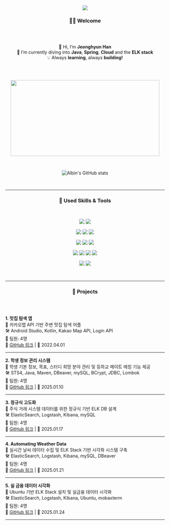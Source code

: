 <br>
<br>
<p align='center'>
    <img src="https://capsule-render.vercel.app/api?type=waving&color=90ee90&text=Learning,%20Growing,%20Creating&fontAlignY=50&fontColor=EEE4E1&fontSize=45&height=180&width=500&animation=fadeIn&borderRadius=30"/>
</p>



<h3 align="center">🙋‍♂️ Welcome</h3>


<br>
  
<br>
<p align="center">
  👋 Hi, I’m <strong>Jeonghyun Han</strong><br>
  🌱 I’m currently diving into <strong>Java</strong>, <strong>Spring</strong>, <strong>Cloud</strong> and the <strong>ELK stack</strong><br>
  💡 Always <strong>learning</strong>, always <strong>building!</strong><br>
</p>

<br>
<br>
<!-- | GitAnimals | GitHub Stats |
|------------|-------------|
| [![GitAnimals](https://render.gitanimals.org/farms/letsgojh0810)](https://www.gitanimals.org/en_US?utm_medium=image&utm_source=letsgojh0810&utm_content=farm) | ![GitHub Stats](https://github-readme-stats.vercel.app/api?username=letsgojh0810&show_icons=true&theme=slateorange&size_weight=0&custom_title=Let's%20Go!&text_bold=true&card_width=500) | -->

<p align="center">
  <a href="https://www.gitanimals.org/en_US?utm_medium=image&utm_source=letsgojh0810&utm_content=farm">
  <img
    src="https://render.gitanimals.org/farms/letsgojh0810"
    width="470"
    height="240"
  />
  </a>
</p>

<br>

<p align="center">
  <img src="https://github-readme-stats.vercel.app/api?username=letsgojh0810&show_icons=true&theme=vue" alt="Albin's GitHub stats" />
</p>


<br>




---

<h3 align="center">🔨 Used Skills & Tools</h3>

<br>
<p align="center">
  <!-- Java & Spring Boot -->
  <img src="https://img.shields.io/badge/Java-007396?style=for-the-badge&logo=openjdk&logoColor=white"/>
  <img src="https://img.shields.io/badge/Spring Boot-6DB33F?style=for-the-badge&logo=spring-boot&logoColor=white"/>
</p>
<p align="center">
  <!-- Cloud & Containerization -->
  <img src="https://img.shields.io/badge/AWS-232F3E?style=for-the-badge&logo=amazonwebservices&logoColor=white"/>
  <img src="https://img.shields.io/badge/Kubernetes-326CE5?style=for-the-badge&logo=kubernetes&logoColor=white"/>
  <img src="https://img.shields.io/badge/Docker-2496ED?style=for-the-badge&logo=docker&logoColor=white"/>
</p>
<p align="center">
  <!-- ELK Stack -->
  <img src="https://img.shields.io/badge/Elasticsearch-005571?style=for-the-badge&logo=elasticsearch&logoColor=white"/>
  <img src="https://img.shields.io/badge/Logstash-005571?style=for-the-badge&logo=logstash&logoColor=white"/>
  <img src="https://img.shields.io/badge/Kibana-005571?style=for-the-badge&logo=kibana&logoColor=white"/>
</p>
<p align="center">
  <!-- DevOps & Database -->
  <img src="https://img.shields.io/badge/MySQL-4479A1?style=for-the-badge&logo=mysql&logoColor=white"/>
  <img src="https://img.shields.io/badge/oracle-F80000?style=for-the-badge&logo=oracle&logoColor=white">
  <img src="https://img.shields.io/badge/postgresql-31648c?style=for-the-badge&logo=postgresql&logoColor=white">
  <img src="https://img.shields.io/badge/firebase-a08021?style=for-the-badge&logo=firebase&logoColor=ffcd34">
</p>
<p align="center">
  <img src="https://img.shields.io/badge/Linux-FCC624?style=for-the-badge&logo=linux&logoColor=black"/>
  <img src="https://img.shields.io/badge/Git-F05032?style=for-the-badge&logo=git&logoColor=white"/>
</p>


<br>

---


<h3 align="center">🚀 Projects</h3>

<br>
<br>
<p>
  <strong>1. 맛집 탐색 앱</strong><br>
  📍 카카오맵 API 기반 주변 맛집 탐색 어플<br>
  🛠 Android Studio, Kotlin, Kakao Map API, Login API<br>
  👥 팀원: 4명<br>
  🔗 <a href="https://github.com/marha-hwang/eater">GitHub 링크</a> | 📅 2022.04.01
</p>
<hr>

<p>
  <strong>2. 학생 정보 관리 시스템</strong><br>
  📍 학생 기본 정보, 목표, 스터디 희망 분야 관리 및 등하교 메이트 매칭 기능 제공<br>
  🛠 STS4, Java, Maven, DBeaver, mySQL, BCrypt, JDBC, Lombok<br>
  👥 팀원: 4명<br>
  🔗 <a href="https://github.com/letsgojh0810/WooriInfo">GitHub 링크</a> | 📅 2025.01.10
</p>
<hr>

<p>
  <strong>3. 정규식 고도화</strong><br>
  📍 주식 거래 시스템 데이터를 위한 정규식 기반 ELK DB 설계<br>
  🛠 ElasticSearch, Logstash, Kibana, mySQL<br>
  👥 팀원: 4명<br>
  🔗 <a href="https://github.com/letsgojh0810/RegularExpression_E-Quiet">GitHub 링크</a> | 📅 2025.01.17
</p>
<hr>

<p>
  <strong>4. Automating Weather Data</strong><br>
  📍 실시간 날씨 데이터 수집 및 ELK Stack 기반 시각화 시스템 구축<br>
  🛠 ElasticSearch, Logstash, Kibana, mySQL, DBeaver<br>
  👥 팀원: 4명<br>
  🔗 <a href="https://github.com/letsgojh0810/weather">GitHub 링크</a> | 📅 2025.01.21
</p>
<hr>

<p>
  <strong>5. 실 금융 데이터 시각화</strong><br>
  📍 Ubuntu 기반 ELK Stack 설치 및 실금융 데이터 시각화<br>
  🛠 ElasticSearch, Logstash, Kibana, Ubuntu, mobaxterm<br>
  👥 팀원: 4명<br>
  🔗 <a href="https://github.com/letsgojh0810/wooridata">GitHub 링크</a> | 📅 2025.01.24
</p>

---

<br>
<br>
<!-- <p align='center'>
    <img src="https://capsule-render.vercel.app/api?type=waving&color=9fc5e8&text=Thank%20You&fontAlignY=50&fontColor=EEE4E1&fontSize=45&height=180&width=500&animation=fadeIn&borderRadius=30&section=footer"/>
</p> -->
<!-- [![Top Langs](https://github-readme-stats.vercel.app/api/top-langs/?username=letsgojh0810)](https://github.com/letsgojh0810/github-readme-stats) -->

<!---
lalalarr/lalalarr is a ✨ special ✨ repository because its `README.md` (this file) appears on your GitHub profile.
You can click the Preview link to take a look at your changes.
--->
